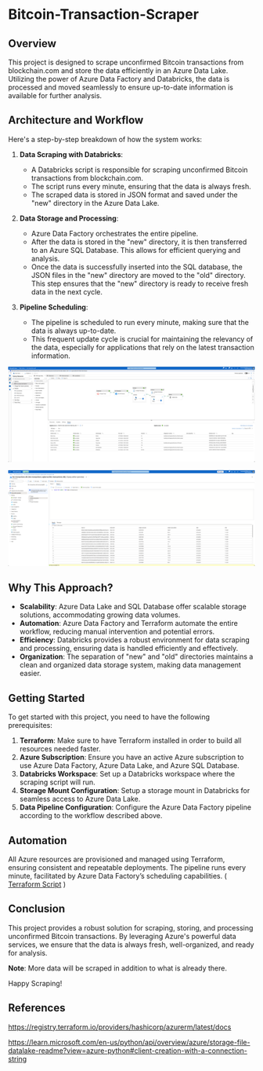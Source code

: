# Bitcoin-Transaction-Scraper


## Overview

This project is designed to scrape unconfirmed Bitcoin transactions from blockchain.com and store the data efficiently in an Azure Data Lake. Utilizing the power of Azure Data Factory and Databricks, the data is processed and moved seamlessly to ensure up-to-date information is available for further analysis.

## Architecture and Workflow

Here's a step-by-step breakdown of how the system works:

1. **Data Scraping with Databricks**: 
    - A Databricks script is responsible for scraping unconfirmed Bitcoin transactions from blockchain.com.
    - The script runs every minute, ensuring that the data is always fresh.
    - The scraped data is stored in JSON format and saved under the "new" directory in the Azure Data Lake.

2. **Data Storage and Processing**:
    - Azure Data Factory orchestrates the entire pipeline.
    - After the data is stored in the "new" directory, it is then transferred to an Azure SQL Database. This allows for efficient querying and analysis.
    - Once the data is successfully inserted into the SQL database, the JSON files in the "new" directory are moved to the "old" directory. This step ensures that the "new" directory is ready to receive fresh data in the next cycle.

3. **Pipeline Scheduling**:
    - The pipeline is scheduled to run every minute, making sure that the data is always up-to-date.
    - This frequent update cycle is crucial for maintaining the relevancy of the data, especially for applications that rely on the latest transaction information.
   
![Pipeline](images/Pipeline.png)
   
![Data](images/Preview.png)
## Why This Approach?

- **Scalability**: Azure Data Lake and SQL Database offer scalable storage solutions, accommodating growing data volumes. 
- **Automation**: Azure Data Factory and Terraform automate the entire workflow, reducing manual intervention and potential errors. 
- **Efficiency**: Databricks provides a robust environment for data scraping and processing, ensuring data is handled efficiently and effectively. 
- **Organization**: The separation of "new" and "old" directories maintains a clean and organized data storage system, making data management easier.

## Getting Started

To get started with this project, you need to have the following prerequisites:

1. **Terraform**: Make sure to have Terraform installed in order to build all resources needed faster.
2. **Azure Subscription**: Ensure you have an active Azure subscription to use Azure Data Factory, Azure Data Lake, and Azure SQL Database.
3. **Databricks Workspace**: Set up a Databricks workspace where the scraping script will run. 
4. **Storage Mount Configuration**: Setup a storage mount in Databricks for seamless access to Azure Data Lake.
5. **Data Pipeline Configuration**: Configure the Azure Data Factory pipeline according to the workflow described above.


## Automation

All Azure resources are provisioned and managed using Terraform, ensuring consistent and repeatable deployments. The pipeline runs every minute, facilitated by Azure Data Factory’s scheduling capabilities.
( [Terraform Script](main.tf) )

## Conclusion

This project provides a robust solution for scraping, storing, and processing unconfirmed Bitcoin transactions. By leveraging Azure's powerful data services, we ensure that the data is always fresh, well-organized, and ready for analysis. 

**Note**: More data will be scraped in addition to what is already there.

Happy Scraping!

## References
https://registry.terraform.io/providers/hashicorp/azurerm/latest/docs

https://learn.microsoft.com/en-us/python/api/overview/azure/storage-file-datalake-readme?view=azure-python#client-creation-with-a-connection-string